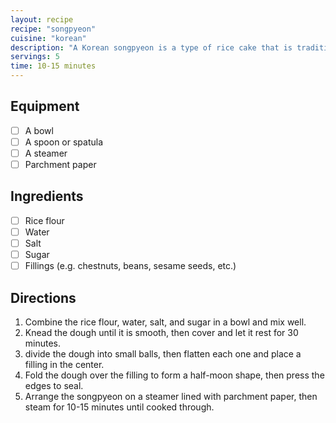 ```yaml
---
layout: recipe
recipe: "songpyeon"
cuisine: "korean"
description: "A Korean songpyeon is a type of rice cake that is traditionally eaten during the harvest festival of Chuseok."
servings: 5
time: 10-15 minutes
---
```


## Equipment
- [ ] A bowl
- [ ] A spoon or spatula
- [ ] A steamer
- [ ] Parchment paper

## Ingredients
- [ ] Rice flour
- [ ] Water
- [ ] Salt
- [ ] Sugar
- [ ] Fillings (e.g. chestnuts, beans, sesame seeds, etc.)

## Directions
1. Combine the rice flour, water, salt, and sugar in a bowl and mix well.
2. Knead the dough until it is smooth, then cover and let it rest for 30 minutes.
3. divide the dough into small balls, then flatten each one and place a filling in the center.
4. Fold the dough over the filling to form a half-moon shape, then press the edges to seal.
5. Arrange the songpyeon on a steamer lined with parchment paper, then steam for 10-15 minutes until cooked through.
